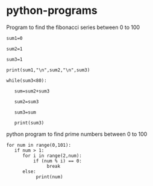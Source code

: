# python-programs

Program to find the fibonacci series between 0 to 100

    sum1=0

    sum2=1

    sum3=1

    print(sum1,"\n",sum2,"\n",sum3)

    while(sum3<80):
    
       sum=sum2+sum3
    
       sum2=sum3
     
       sum3=sum
    
       print(sum3)
           
           
python program to find prime numbers between 0 to 100
   
    for num in range(0,101):  
       if num > 1:  
          for i in range(2,num):  
              if (num % i) == 0:  
                   break  
          else:  
               print(num)  

           
           
           
           
